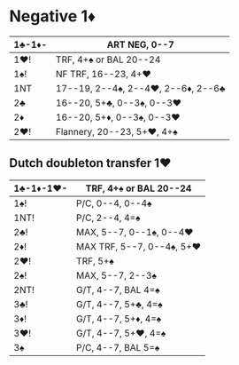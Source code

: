 # Negative 1♦

| 1♣-1♦- | ART NEG, 0--7 |
|--------|---------------|
| 1♥!    | TRF, 4+♠ or BAL 20--24
| 1♠!    | NF TRF, 16--23, 4+♥
| 1NT    | 17--19, 2--4♠, 2--4♥, 2--6♦, 2--6♣
| 2♣     | 16--20, 5+♣, 0--3♠, 0--3♥
| 2♦     | 16--20, 5+♦, 0--3♠, 0--3♥
| 2♥!    | Flannery, 20--23, 5+♥, 4+♠

## Dutch doubleton transfer 1♥

| 1♣-1♦-1♥- | TRF, 4+♠ or BAL 20--24 |
|-----------|------------------------|
| 1♠!       | P/C, 0--4, 0--4♠
| 1NT!      | P/C, 2--4, 4=♠
| 2♣!       | MAX, 5--7, 0--1♠, 0--4♥
| 2♦!       | MAX TRF, 5--7, 0--4♠, 5+♥
| 2♥!       | TRF, 5+♠
| 2♠!       | MAX, 5--7, 2--3♠
| 2NT!      | G/T, 4--7, BAL 4=♠
| 3♣!       | G/T, 4--7, 5+♣, 4=♠
| 3♦!       | G/T, 4--7, 5+♦, 4=♠
| 3♥!       | G/T, 4--7, 5+♥, 4=♠
| 3♠        | P/C, 4--7, BAL 5=♠
